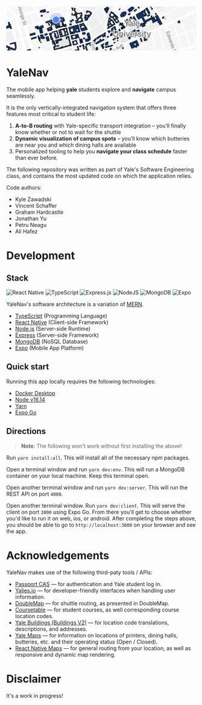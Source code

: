 ![header](.github/imgs/header.png)

# YaleNav

The mobile app helping **yale** students explore and **navigate** campus seamlessly.

It is the only vertically-integrated navigation system that offers three features most critical to student life:

1. **A-to-B routing** with Yale-specific transport integration – you’ll finally know whether or not to wait for the shuttle
2. **Dynamic visualization of campus spots** – you’ll know which butteries are near you and which dining halls are available
3. Personalized tooling to help you **navigate your class schedule** faster than ever before.

The following repository was written as part of Yale's Software Engineering class, and contains the most updated code on which the application relies.

Code authors:

- Kyle Zawadski
- Vincent Schaffer
- Graham Hardcastle
- Jonathan Yu
- Petru Neagu
- Ali Hafez

# Development

## Stack

<img height="20" alt="React Native" src="https://img.shields.io/badge/react_native-%2320232a.svg?style=for-the-badge&logo=react&logoColor=%2361DAFB">
<img height="20" alt="TypeScript" src="https://img.shields.io/badge/typescript-%23007ACC.svg?style=for-the-badge&logo=typescript&logoColor=white">
<img height="20" alt="Express.js" src="https://img.shields.io/badge/express.js-%23404d59.svg?style=for-the-badge&logo=express&logoColor=%2361DAFB">
<img height="20" alt="NodeJS" src="https://img.shields.io/badge/node.js-6DA55F?style=for-the-badge&logo=node.js&logoColor=white">
<img height="20" alt="MongoDB" src="https://img.shields.io/badge/MongoDB-%234ea94b.svg?style=for-the-badge&logo=mongodb&logoColor=white">
<img height="20" alt="Expo" src="https://img.shields.io/badge/expo-1C1E24?style=for-the-badge&logo=expo&logoColor=#D04A37">

YaleNav's software architecture is a variation of [MERN](https://www.mongodb.com/mern-stack).

- [TypeScript](https://www.typescriptlang.org/) (Programming Language)
- [React Native](https://reactnative.dev/) (Client-side Framework)
- [Node.js](https://nodejs.org/en/) (Server-side Runtime)
- [Express](https://expressjs.com/) (Server-side Framework)
- [MongoDB](https://www.mongodb.com/home) (NoSQL Database)
- [Expo](https://expo.dev/) (Mobile App Platform)

## Quick start

Running this app locally requires the following technologies:

- [Docker Desktop](https://www.docker.com/products/docker-desktop)
- [Node v16.14](https://nodejs.org/en/)
- [Yarn](https://classic.yarnpkg.com/lang/en/docs/install/)
- [Expo Go](https://expo.dev/client)

## Directions

> **Note**: The following won't work without first installing the above!

Run `yarn install:all`. This will install all of the necessary npm packages.

Open a terminal window and run `yarn dev:env`. This will run a MongoDB container on your local machine. Keep this terminal open.

Open another terminal window and run `yarn dev:server`. This will run the REST API on port `4000`.

Open another terminal window. Run `yarn dev:client`. This will serve the client on port `3000` using Expo Go. From there you'll get to choose whether you'd like to run it on web, ios, or android. After completing the steps above, you should be able to go to `http://localhost:3000` on your browser and see the app.

# Acknowledgements

YaleNav makes use of the following third-paty tools / APIs:

- [Passport CAS](https://github.com/yale-swe/passport-cas) –– for authentication and Yale student log in.
- [Yalies.io](https://yalies.io/apidocs?) –– for developer-friendly interfaces when handling user information.
- [DoubleMap](https://yaleshuttle.doublemap.com/map/) –– for shuttle routing, as presented in DoubleMap.
- [Coursetable](https://www.coursetable.com/api) –– for student courses, as well corresponding course location codes.
- [Yale Buildings (Buildings V2)](https://developers.yale.edu/buildingsv2) –– for location code translations, descriptions, and addresses.
- [Yale Maps](https://map.yale.edu/?id=1910) –– for information on locations of printers, dining halls, butteries, etc. and their operating status (Open / Closed).
- [React Native Maps](https://github.com/react-native-maps/react-native-maps) –– for general routing from your location, as well as responsive and dynamic map rendering.

# Disclaimer

It's a work in progress!
